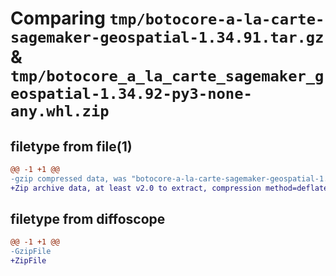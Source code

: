 # Comparing `tmp/botocore-a-la-carte-sagemaker-geospatial-1.34.91.tar.gz` & `tmp/botocore_a_la_carte_sagemaker_geospatial-1.34.92-py3-none-any.whl.zip`

## filetype from file(1)

```diff
@@ -1 +1 @@
-gzip compressed data, was "botocore-a-la-carte-sagemaker-geospatial-1.34.91.tar", last modified: Thu Apr 25 01:03:49 2024, max compression
+Zip archive data, at least v2.0 to extract, compression method=deflate
```

## filetype from diffoscope

```diff
@@ -1 +1 @@
-GzipFile
+ZipFile
```

